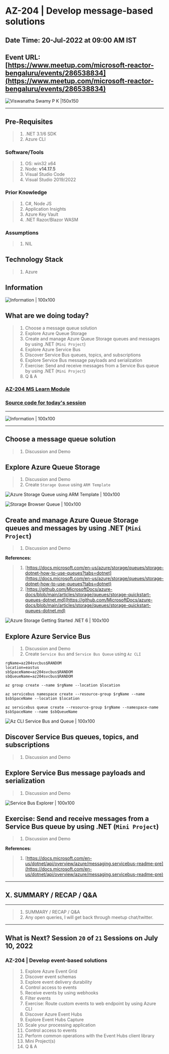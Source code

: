 # AZ-204 | Develop message-based solutions

## Date Time: 20-Jul-2022 at 09:00 AM IST

## Event URL: [https://www.meetup.com/microsoft-reactor-bengaluru/events/286538834](https://www.meetup.com/microsoft-reactor-bengaluru/events/286538834)

![Viswanatha Swamy P K |150x150](./Documentation/Images/ViswanathaSwamyPK.PNG)

---

## Pre-Requisites

> 1. .NET 3.1/6 SDK
> 1. Azure CLI

### Software/Tools

> 1. OS: win32 x64
> 1. Node: **v14.17.5**
> 1. Visual Studio Code
> 1. Visual Studio 2019/2022

### Prior Knowledge

> 1. C#, Node JS
> 1. Application Insights
> 1. Azure Key Vault
> 1. .NET Razor/Blazor WASM

### Assumptions

> 1. NIL

## Technology Stack

> 1. Azure

## Information

![Information | 100x100](./Documentation/Images/Information.PNG)

## What are we doing today?

> 1. Choose a message queue solution
> 1. Explore Azure Queue Storage
> 1. Create and manage Azure Queue Storage queues and messages by using .NET (`Mini Project`)
> 1. Explore Azure Service Bus
> 1. Discover Service Bus queues, topics, and subscriptions
> 1. Explore Service Bus message payloads and serialization
> 1. Exercise: Send and receive messages from a Service Bus queue by using .NET (`Mini Project`)
> 1. Q & A

### [AZ-204 MS Learn Module](https://aka.ms/AZ-204-Message-basedsolutions)

### [Source code for today's session](https://github.com/vishipayyallore/speaker-series-2022/tree/main/microsoft-reactor/S19_2022Jul20_MessageBasedSolutions)

---

![Information | 100x100](./Documentation/Images/SeatBelt.PNG)

---

## Choose a message queue solution

> 1. Discussion and Demo

## Explore Azure Queue Storage

> 1. Discussion and Demo
> 1. Create `Storage Queue` using `ARM Template`

![Azure Storage Queue using ARM Template | 100x100](./Documentation/Images/ARMTemplate_StorageQueue.PNG)

![Storage Browser Queue | 100x100](./Documentation/Images/StorageBrowser_Queue.PNG)

## Create and manage Azure Queue Storage queues and messages by using .NET (`Mini Project`)

> 1. Discussion and Demo

**References:**

> 1. [https://docs.microsoft.com/en-us/azure/storage/queues/storage-dotnet-how-to-use-queues?tabs=dotnet](https://docs.microsoft.com/en-us/azure/storage/queues/storage-dotnet-how-to-use-queues?tabs=dotnet)
> 1. [https://github.com/MicrosoftDocs/azure-docs/blob/main/articles/storage/queues/storage-quickstart-queues-dotnet.md](https://github.com/MicrosoftDocs/azure-docs/blob/main/articles/storage/queues/storage-quickstart-queues-dotnet.md)

![Azure Storage Getting Started .NET 6 | 100x100](./Documentation/Images/AzureStorageGettingStarted.PNG)

## Explore Azure Service Bus

> 1. Discussion and Demo
> 1. Create `Service Bus` and `Service Bus Queue` using `Az CLI`

```
rgName=az204svcbus$RANDOM
location=eastus
sbSpaceName=az204svcbus$RANDOM
sbQueueName=az204svcbus$RANDOM

az group create --name $rgName --location $location

az servicebus namespace create --resource-group $rgName --name $sbSpaceName --location $location

az servicebus queue create --resource-group $rgName --namespace-name $sbSpaceName --name $sbQueueName
```

![Az CLI Service Bus and Queue | 100x100](./Documentation/Images/Az_ServiceBus_And_Queue.PNG)

## Discover Service Bus queues, topics, and subscriptions

> 1. Discussion and Demo

## Explore Service Bus message payloads and serialization

> 1. Discussion and Demo

![Service Bus Explorer | 100x100](./Documentation/Images/ServiceBusExplorer.PNG)

## Exercise: Send and receive messages from a Service Bus queue by using .NET (`Mini Project`)

> 1. Discussion and Demo

**References:**

> 1. [https://docs.microsoft.com/en-us/dotnet/api/overview/azure/messaging.servicebus-readme-pre](https://docs.microsoft.com/en-us/dotnet/api/overview/azure/messaging.servicebus-readme-pre)

---

## X. SUMMARY / RECAP / Q&A

---

> 1. SUMMARY / RECAP / Q&A
> 2. Any open queries, I will get back through meetup chat/twitter.

---

## What is Next? Session `20` of `21` Sessions on July 10, 2022

### AZ-204 | Develop event-based solutions

> 1. Explore Azure Event Grid
> 1. Discover event schemas
> 1. Explore event delivery durability
> 1. Control access to events
> 1. Receive events by using webhooks
> 1. Filter events
> 1. Exercise: Route custom events to web endpoint by using Azure CLI
> 1. Discover Azure Event Hubs
> 1. Explore Event Hubs Capture
> 1. Scale your processing application
> 1. Control access to events
> 1. Perform common operations with the Event Hubs client library
> 1. Mini Project(s)
> 1. Q & A

```

```
